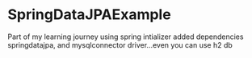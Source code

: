 # SpringDataJPAExample
Part of my learning journey
using spring intializer added dependencies springdatajpa, and mysqlconnector driver...even you can use h2 db 
